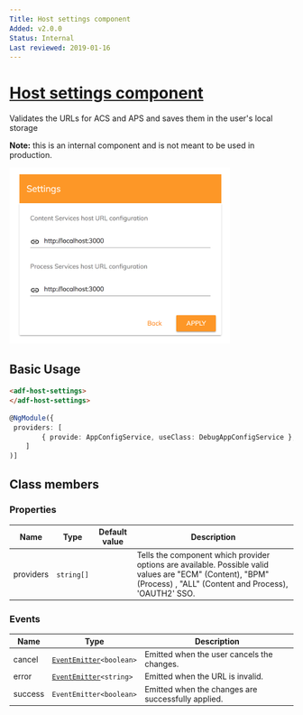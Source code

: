 ```yaml
---
Title: Host settings component
Added: v2.0.0
Status: Internal
Last reviewed: 2019-01-16
---
```


# [Host settings component](../../../lib/core/settings/host-settings.component.ts "Defined in host-settings.component.ts")

Validates the URLs for ACS and APS and saves them in the user's local storage

**Note:** this is an internal component and is not meant to be used in production.

![Host settings](../../docassets/images/host-settings-component.png)

## Basic Usage

```html
<adf-host-settings>
</adf-host-settings>
```

```ts
@NgModule({
 providers: [
        { provide: AppConfigService, useClass: DebugAppConfigService },
    ]
)]
```

## Class members

### Properties

| Name | Type | Default value | Description |
| --- | --- | --- | --- |
| providers | `string[]` |  | Tells the component which provider options are available. Possible valid values are "ECM" (Content), "BPM" (Process) , "ALL" (Content and Process), 'OAUTH2' SSO. |

### Events

| Name | Type | Description |
| --- | --- | --- |
| cancel | [`EventEmitter`](https://angular.io/api/core/EventEmitter)`<boolean>` | Emitted when the user cancels the changes. |
| error | [`EventEmitter`](https://angular.io/api/core/EventEmitter)`<string>` | Emitted when the URL is invalid. |
| success | `EventEmitter<boolean>` | Emitted when the changes are successfully applied. |
